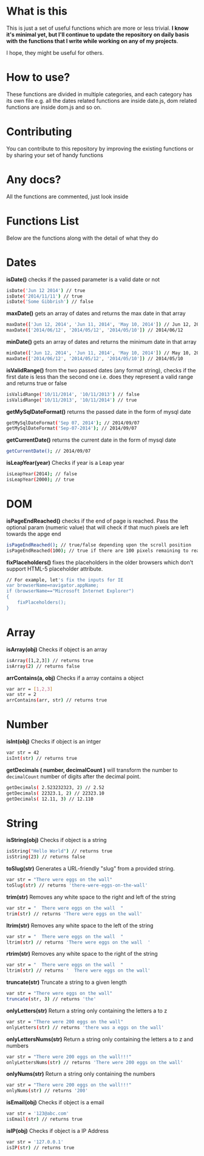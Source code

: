 What is this
=========
This is just a set of useful functions which are more or less trivial. **I know it's minimal yet, but I'll continue to update the repository on daily basis with the functions that I write while working on any of my projects**.

I hope, they might be useful for others.


How to use?
===
These functions are divided in multiple categories, and each category has its own file e.g. all the dates related functions are inside date.js, dom related functions are inside dom.js and so on.

Contributing
===
You can contribute to this repository by improving the existing functions or by sharing your set of handy functions

Any docs?
===
All the functions are commented, just look inside

Functions List
===
Below are the functions along with the detail of what they do

Dates
====
**isDate()** checks if the passed parameter is a valid date or not
```sh
isDate('Jun 12 2014') // true
isDate('2014/11/11') // true
isDate('Some Gibbrish') // false
```
**maxDate()** gets an array of dates and returns the max date in that array
```sh
maxDate(['Jun 12, 2014', 'Jun 11, 2014', 'May 10, 2014']) // Jun 12, 2014
maxDate(['2014/06/12', '2014/05/12', '2014/05/10']) // 2014/06/12
```
**minDate()** gets an array of dates and returns the minimum date in that array
```sh
minDate(['Jun 12, 2014', 'Jun 11, 2014', 'May 10, 2014']) // May 10, 2014
maxDate(['2014/06/12', '2014/05/12', '2014/05/10']) // 2014/05/10
```
**isValidRange()** from the two passed dates (any format string), checks if the first date is less than the second one i.e. does they represent a valid range and returns true or false
```sh
isValidRange('10/11/2014', '10/11/2013') // false
isValidRange('10/11/2013', '10/11/2014') // true
```
**getMySqlDateFormat()** returns the passed date in the form of mysql date
```sh
getMySqlDateFormat('Sep 07, 2014'); // 2014/09/07
getMySqlDateFormat('Sep-07-2014'); // 2014/09/07
```
**getCurrentDate()** returns the current date in the form of mysql date
```sh
getCurrentDate(); // 2014/09/07
```

**isLeapYear(year)** Checks if year is a Leap year
```sh
isLeapYear(2014); // false
isLeapYear(2000); // true
```
DOM
====
**isPageEndReached()** checks if the end of page is reached. Pass the optional param (numeric value) that will check if that much pixels are left towards the apge end
```sh
isPageEndReached(); // true/false depending upon the scroll position
isPageEndReached(100); // true if there are 100 pixels remaining to reach the page end
```
**fixPlaceholders()** fixes the placeholders in the older browsers which don't support HTML-5 placeholder attribute.
```sh
// For example, let's fix the inputs for IE
var browserName=navigator.appName; 
if (browserName=="Microsoft Internet Explorer") 
{	
	fixPlaceholders();
}
```

Array
====
**isArray(obj)** Checks if object is an array
```sh
isArray([1,2,3]) // returns true
isArray(2) // returns false
```

**arrContains(a, obj)** Checks if a array contains a object
```sh
var arr = [1,2,3]
var str = 2
arrContains(arr, str) // returns true
```

Number
====
**isInt(obj)** Checks if object is an intger 
```sh
var str = 42
isInt(str) // returns true
```
**getDecimals ( number, decimalCount )** will transform the number to `decimalCount` number of digits after the decimal point.
```sh
getDecimals( 2.523232323, 2) // 2.52
getDecimals( 22323.1, 2) // 22323.10
getDecimals( 12.11, 3) // 12.110
```

String
====
**isString(obj)** Checks if object is a string
```sh
isString("Hello World") // returns true
isString(23) // returns false
```

**toSlug(str)** Generates a URL-friendly "slug" from a provided string.
```sh
var str = "There were eggs on the wall"
toSlug(str) // returns 'there-were-eggs-on-the-wall'
```

**trim(str)** Removes any white space to the right and left of the string
```sh
var str = "  There were eggs on the wall  "
trim(str) // returns 'There were eggs on the wall'
```

**ltrim(str)** Removes any white space to the left of the string
```sh
var str = "  There were eggs on the wall  "
ltrim(str) // returns 'There were eggs on the wall  '
```

**rtrim(str)** Removes any white space to the right of the string
```sh
var str = "  There were eggs on the wall  "
ltrim(str) // returns '  There were eggs on the wall'
```

**truncate(str)** Truncate a string to a given length
```sh
var str = "There were eggs on the wall"
truncate(str, 3) // returns 'the'
```

**onlyLetters(str)** Return a string only containing the letters a to z
```sh
var str = "There were 200 eggs on the wall"
onlyLetters(str) // returns 'there was a eggs on the wall'
```

**onlyLettersNums(str)** Return a string only containing the letters a to z and numbers
```sh
var str = "There were 200 eggs on the wall!!!"
onlyLettersNums(str) // returns 'There were 200 eggs on the wall'
```

**onlyNums(str)** Return a string only containing the numbers
```sh
var str = "There were 200 eggs on the wall!!!"
onlyNums(str) // returns '200'
```

**isEmail(obj)** Checks if object is a email
```sh
var str = '123@abc.com'
isEmail(str) // returns true
```

**isIP(obj)** Checks if object is a IP Address
```sh
var str = '127.0.0.1'
isIP(str) // returns true
```


